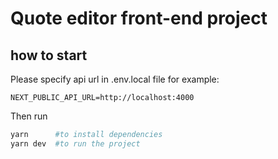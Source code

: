 # Quote editor front-end project

## how to start

Please specify api url in .env.local file for example:

```
NEXT_PUBLIC_API_URL=http://localhost:4000
```

Then run

```bash
yarn      #to install dependencies
yarn dev  #to run the project
```
